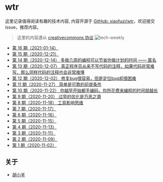 # wtr

这里记录值得阅读有趣的技术内容, 内容开源于 [GitHub: xiaofuzi/wtr](https://github.com/xiaofuzi/wtr)，欢迎提交 issue，推荐内容。
  
> 这里的内容遵从 [creativecommons 协议](https://creativecommons.org/licenses/by/2.0/legalcode)
![tech-weekly](./assets/tech-weekly.png)
  
* [第 16 期（2021-01-14） ](./weekly/2021-01-14.md)
* [第 15 期（2020-12-21） ](./weekly/2020-12-21.md)
* [第 14 期（2020-12-14） 多做几周的编程可以节省你做计划的时间 —— 匿名](./weekly/2020-12-14.md)
* [第 13 期（2020-12-07） 真正程序员从来不写代码的注释，如果代码非常难写，那么同样代码的注释也会非常难懂](./weekly/2020-12-07.md)
* [第 12 期（2020-12-02） 修复bug很容易，但是定位bug却很困难](./weekly/2020-12-02.md)
* [第 11 期（2020-11-27） 简单是可靠的前提条件](./weekly/2020-11-27.md)
* [第 10 期（2020-11-22） 你越早开始都手编码，你所花费来编程的时间就越长](./weekly/2020-11-22.md)
* [第 9 期（2020-11-20） 过早的优化是万恶之源](./weekly/2020-11-20.md)
* [第 8 期（2020-11-18） 工具影响思维](./weekly/2020-11-18.md)
* [第 7 期（2020-11-17） ](./weekly/2020-11-17.md)
* [第 6 期（2020-11-16） ](./weekly/2020-11-16.md)
* [第 5 期（2020-11-15） ](./weekly/2020-11-15.md)
* [第 4 期（2020-11-13） ](./weekly/2020-11-13.md)
* [第 3 期（2020-11-11） ](./weekly/2020-11-11.md)
* [第 2 期（2020-11-09） ](./weekly/2020-11-09.md)
* [第 1 期（2020-11-02） ](./weekly/2020-11-02.md)

  
## 关于
  
* [胡小羊](www.yangxiaofu.com)
